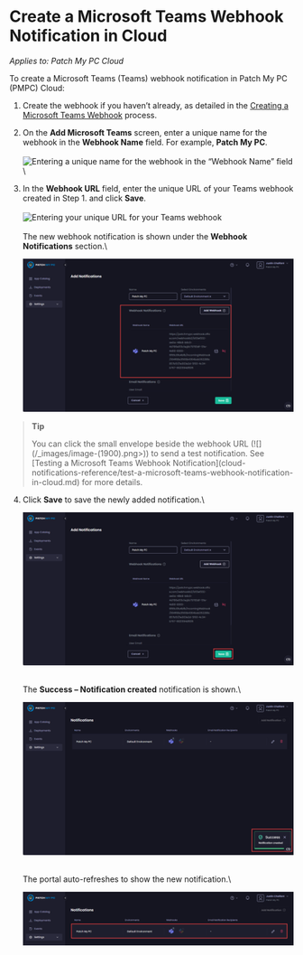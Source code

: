 # Create a Microsoft Teams Webhook Notification in Cloud

_Applies to: Patch My PC Cloud_

To create a Microsoft Teams (Teams) webhook notification in Patch My PC (PMPC) Cloud:

1. Create the webhook if you haven’t already, as detailed in the [Creating a Microsoft Teams Webhook](webhooks-reference/create-a-microsoft-teams-webhook.md) process.
2. On the <strong>Add Microsoft Teams</strong> screen, enter a unique name for the webhook in the <strong>Webhook Name</strong> field. For example, <strong>Patch My PC</strong>.\
   \
   ![Entering a unique name for the webhook in the “Webhook Name” field](/_images/image-(1601).png>)\

3.  In the <strong>Webhook URL</strong> field, enter the unique URL of your Teams webhook created in Step 1. and click <strong>Save</strong>.\
    \
    ![Entering your unique URL for your Teams webhook](/_images/image-(1602).png>)\
    \
    The new webhook notification is shown under the <strong>Webhook Notifications</strong> section.\


    ![New webhook under the “Webhook Notifications section.”](/_images/image-(1908).png "New webhook under the “Webhook Notifications section.”")

<blockquote class="wp-block-quote">
<p><strong>Tip</strong></p>
<p>You can click the small envelope beside the webhook URL (![](/_images/image-(1900).png>)) to send a test notification. See [Testing a Microsoft Teams Webhook Notification](cloud-notifications-reference/test-a-microsoft-teams-webhook-notification-in-cloud.md) for more details.</p>
</blockquote>

4.  Click <strong>Save</strong> to save the newly added notification.\


    ![Clicking “Save” to save the new webhook notification](/_images/image-(1910).png "Clicking “Save” to save the new webhook notification")

    \
    The <strong>Success – Notification created</strong> notification is shown.\


    ![&#x22;Success – Notification created&#x22; notification](/_images/image-(1911).png "&#x22;Success – Notification created&#x22; notification")

    \
    The portal auto-refreshes to show the new notification.\


    ![The portal auto-refreshes to show the new notification.](/_images/image-(1912).png "The portal auto-refreshes to show the new notification.")